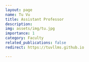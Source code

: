 ```yaml
---
layout: page
name: Tu Vu
title: Assistant Professor
description: 
img: assets/img/tu.jpg
importance: 1
category: Faculty
related_publications: false
redirect: https://tuvllms.github.io

---
```

